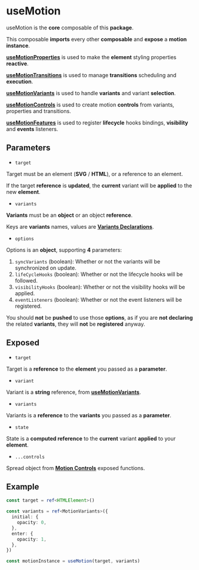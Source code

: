 # useMotion

useMotion is the **core** composable of this **package**.

This composable **imports** every other **composable** and **expose** a **motion instance**.

[**useMotionProperties**](/api/use-motion-properties) is used to make the **element** styling properties **reactive**.

[**useMotionTransitions**](/api/use-motion-transitions) is used to manage **transitions** scheduling and **execution**.

[**useMotionVariants**](/api/use-motion-variants) is used to handle **variants** and variant **selection**.

[**useMotionControls**](/api/use-motion-controls) is used to create motion **controls** from variants, properties and transitions.

[**useMotionFeatures**](/api/use-motion-features) is used to register **lifecycle** hooks bindings, **visibility** and **events** listeners.

## Parameters

- `target`

Target must be an element (**SVG** / **HTML**), or a reference to an element.

If the target **reference** is **updated**, the **current** variant will be **applied** to the new **element**.

- `variants`

**Variants** must be an **object** or an object **reference**.

Keys are **variants** names, values are [**Variants Declarations**](/variants).

- `options`

Options is an **object**, supporting **4** parameters:

1. `syncVariants` (boolean): Whether or not the variants will be synchronized on update.
2. `lifeCycleHooks` (boolean): Whether or not the lifecycle hooks will be followed.
3. `visibilityHooks` (boolean): Whether or not the visibility hooks will be applied.
4. `eventListeners` (boolean): Whether or not the event listeners will be registered.

You should **not** be **pushed** to use those **options**, as if you are **not declaring** the related **variants**, they will **not** be **registered** anyway.

## Exposed

- `target`

Target is a **reference** to the **element** you passed as a **parameter**.

- `variant`

Variant is a **string** reference, from [**useMotionVariants**](/api/use-motion-variants).

- `variants`

Variants is a **reference** to the **variants** you passed as a **parameter**.

- `state`

State is a **computed reference** to the **current** variant **applied** to your **element**.

- `...controls`

Spread object from [**Motion Controls**](/api/use-motion-controls) exposed functions.

## Example

```typescript
const target = ref<HTMLElement>()

const variants = ref<MotionVariants>({
  initial: {
    opacity: 0,
  },
  enter: {
    opacity: 1,
  },
})

const motionInstance = useMotion(target, variants)
```
